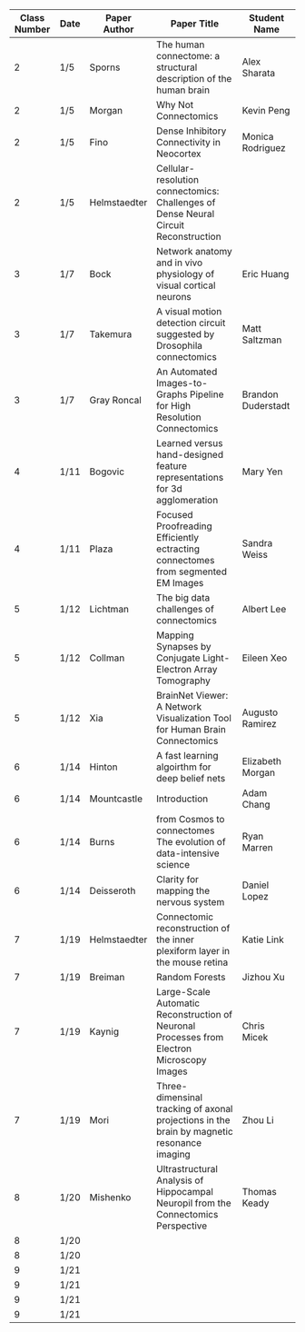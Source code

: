 | Class Number | Date | Paper Author | Paper Title                                                                                | Student Name       |
|--------------|------|--------------|--------------------------------------------------------------------------------------------|--------------------|
| 2            | 1/5  | Sporns       | The human connectome: a structural description of the human brain                          | Alex Sharata       |
| 2            | 1/5  | Morgan       | Why Not Connectomics                                                                       | Kevin Peng         |
| 2            | 1/5  | Fino         | Dense Inhibitory Connectivity in Neocortex                                                 | Monica Rodriguez   |
| 2            | 1/5  | Helmstaedter | Cellular-resolution connectomics: Challenges of Dense Neural Circuit Reconstruction        |                    |
| 3            | 1/7  | Bock         | Network anatomy and in vivo physiology of visual cortical neurons                          | Eric Huang         |
| 3            | 1/7  | Takemura     | A visual motion detection circuit suggested by Drosophila connectomics                     | Matt Saltzman      |
| 3            | 1/7  | Gray Roncal  | An Automated Images-to-Graphs Pipeline for High Resolution Connectomics                    | Brandon Duderstadt |
| 4            | 1/11 | Bogovic      | Learned versus hand-designed feature representations for 3d agglomeration                  | Mary Yen           |
| 4            | 1/11 | Plaza        | Focused Proofreading Efficiently ectracting connectomes from segmented EM Images           | Sandra Weiss       |
| 5            | 1/12 | Lichtman     | The big data challenges of connectomics                                                    | Albert Lee         |
| 5            | 1/12 | Collman      | Mapping Synapses by Conjugate Light-Electron Array Tomography                              | Eileen Xeo         |
| 5            | 1/12 | Xia          | BrainNet Viewer: A Network Visualization Tool for Human Brain Connectomics                 | Augusto Ramirez    |
| 6            | 1/14 | Hinton       | A fast learning algoirthm for deep belief nets                                             | Elizabeth Morgan   |
| 6            | 1/14 | Mountcastle  | Introduction                                                                               | Adam Chang         |
| 6            | 1/14 | Burns        | from Cosmos to connectomes The evolution of data-intensive science                         | Ryan Marren        |
| 6            | 1/14 | Deisseroth   | Clarity for mapping the nervous system                                                     | Daniel Lopez       |
| 7            | 1/19 | Helmstaedter | Connectomic reconstruction of the inner plexiform layer in the mouse retina                | Katie Link         |
| 7            | 1/19 | Breiman      | Random Forests                                                                             | Jizhou Xu          |
| 7            | 1/19 | Kaynig       | Large-Scale Automatic Reconstruction of Neuronal Processes from Electron Microscopy Images | Chris Micek        |
| 7            | 1/19 | Mori         | Three-dimensinal tracking of axonal projections in the brain by magnetic resonance imaging | Zhou Li            |
| 8            | 1/20 | Mishenko     | Ultrastructural Analysis of Hippocampal Neuropil from the Connectomics Perspective         | Thomas Keady       |
| 8            | 1/20 |              |                                                                                            |                    |
| 8            | 1/20 |              |                                                                                            |                    |
| 9            | 1/21 |              |                                                                                            |                    |
| 9            | 1/21 |              |                                                                                            |                    |
| 9            | 1/21 |              |                                                                                            |                    |
| 9            | 1/21 |              |                                                                                            |                    |
